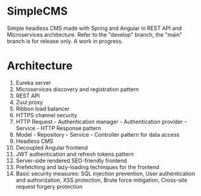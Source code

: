 # SimpleCMS
Simple headless CMS made with Spring and Angular in REST API and Microservices architecture. Refer to the "develop" branch, the "main" branch is for release only. A work in progress.

# Architecture
1. Eureka server
2. Microservices discovery and registration pattern
3. REST API
4. Zuul proxy
5. Ribbon load balancer
6. HTTPS channel security
7. HTTP Request - Authentication manager - Authentication provider - Service - HTTP Response pattern
8. Model - Repository - Service - Controller pattern for data access
9. Headless CMS
10. Decoupled Angular frontend
11. JWT authentication and refresh tokens pattern
12. Server-side rendered SEO-friendly frontend 
13. Prefetching and lazy-loading techinques for the frontend
14. Basic security measures: SQL injection prevention, User authentication and authorization, XSS protection, Brute force mitigation, Cross-site request forgery protection
